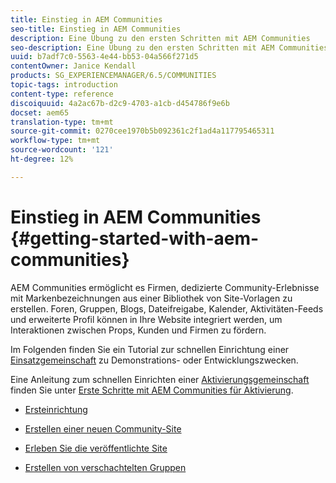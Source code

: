```yaml
---
title: Einstieg in AEM Communities
seo-title: Einstieg in AEM Communities
description: Eine Übung zu den ersten Schritten mit AEM Communities
seo-description: Eine Übung zu den ersten Schritten mit AEM Communities
uuid: b7adf7c0-5563-4e44-bb53-04a566f271d5
contentOwner: Janice Kendall
products: SG_EXPERIENCEMANAGER/6.5/COMMUNITIES
topic-tags: introduction
content-type: reference
discoiquuid: 4a2ac67b-d2c9-4703-a1cb-d454786f9e6b
docset: aem65
translation-type: tm+mt
source-git-commit: 0270cee1970b5b092361c2f1ad4a117795465311
workflow-type: tm+mt
source-wordcount: '121'
ht-degree: 12%

---
```



# Einstieg in AEM Communities {#getting-started-with-aem-communities}

AEM Communities ermöglicht es Firmen, dedizierte Community-Erlebnisse mit Markenbezeichnungen aus einer Bibliothek von Site-Vorlagen zu erstellen. Foren, Gruppen, Blogs, Dateifreigabe, Kalender, Aktivitäten-Feeds und erweiterte Profil können in Ihre Website integriert werden, um Interaktionen zwischen Props, Kunden und Firmen zu fördern.

Im Folgenden finden Sie ein Tutorial zur schnellen Einrichtung einer [Einsatzgemeinschaft](/help/communities/overview.md#engagement-community) zu Demonstrations- oder Entwicklungszwecken.

Eine Anleitung zum schnellen Einrichten einer [Aktivierungsgemeinschaft](/help/communities/overview.md#enablement-community) finden Sie unter [Erste Schritte mit AEM Communities für Aktivierung](/help/communities/getting-started-enablement.md).

* [Ersteinrichtung](/help/communities/setup.md)

* [Erstellen einer neuen Community-Site](/help/communities/create-site.md)

* [Erleben Sie die veröffentlichte Site](/help/communities/published-site.md)

* [Erstellen von verschachtelten Gruppen](/help/communities/nested-groups.md)

